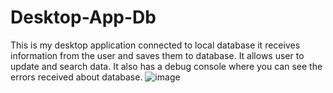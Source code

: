 # Desktop-App-Db
This is my desktop application connected to local database it receives information from the user and saves them to database.
It allows user to update and search data. It also has a debug console where you can see the errors received about database.
![image](https://user-images.githubusercontent.com/72493647/198726514-586d505b-b838-4528-80e7-d7dd73ac2d8a.png)

